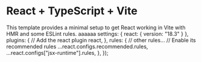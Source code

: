 # React + TypeScript + Vite

This template provides a minimal setup to get React working in Vite with HMR and some ESLint rules.
aaaaaa
settings: { react: { version: "18.3" } },
plugins: {
// Add the react plugin
react,
},
rules: {
// other rules...
// Enable its recommended rules
...react.configs.recommended.rules,
...react.configs["jsx-runtime"].rules,
},
});

```

```
